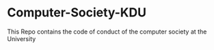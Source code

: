 # Computer-Society-KDU
This Repo contains the code of conduct of the computer society at the University
